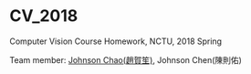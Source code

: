 # CV_2018
Computer Vision Course Homework, NCTU, 2018 Spring

Team member: [Johnson Chao(趙賀笙)](https://github.com/hschao), Johnson Chen(陳則佑)